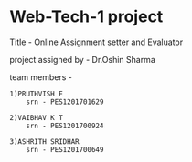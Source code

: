 # Web-Tech-1 project


Title - Online Assignment setter and Evaluator

project assigned by - 
		Dr.Oshin Sharma


team members -

	1)PRUTHVISH E
		srn - PES1201701629

  	2)VAIBHAV K T 
		srn - PES1201700924

	3)ASHRITH SRIDHAR
		srn - PES1201700649
